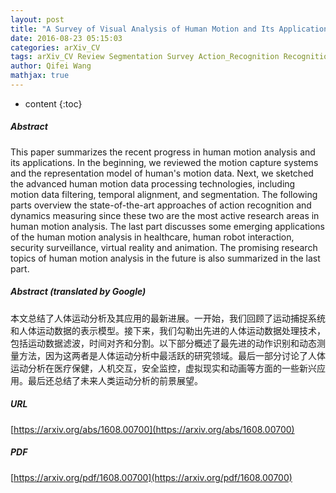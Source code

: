 ```yaml
---
layout: post
title: "A Survey of Visual Analysis of Human Motion and Its Applications"
date: 2016-08-23 05:15:03
categories: arXiv_CV
tags: arXiv_CV Review Segmentation Survey Action_Recognition Recognition
author: Qifei Wang
mathjax: true
---
```


* content
{:toc}

##### Abstract
This paper summarizes the recent progress in human motion analysis and its applications. In the beginning, we reviewed the motion capture systems and the representation model of human's motion data. Next, we sketched the advanced human motion data processing technologies, including motion data filtering, temporal alignment, and segmentation. The following parts overview the state-of-the-art approaches of action recognition and dynamics measuring since these two are the most active research areas in human motion analysis. The last part discusses some emerging applications of the human motion analysis in healthcare, human robot interaction, security surveillance, virtual reality and animation. The promising research topics of human motion analysis in the future is also summarized in the last part.

##### Abstract (translated by Google)
本文总结了人体运动分析及其应用的最新进展。一开始，我们回顾了运动捕捉系统和人体运动数据的表示模型。接下来，我们勾勒出先进的人体运动数据处理技术，包括运动数据滤波，时间对齐和分割。以下部分概述了最先进的动作识别和动态测量方法，因为这两者是人体运动分析中最活跃的研究领域。最后一部分讨论了人体运动分析在医疗保健，人机交互，安全监控，虚拟现实和动画等方面的一些新兴应用。最后还总结了未来人类运动分析的前景展望。

##### URL
[https://arxiv.org/abs/1608.00700](https://arxiv.org/abs/1608.00700)

##### PDF
[https://arxiv.org/pdf/1608.00700](https://arxiv.org/pdf/1608.00700)

